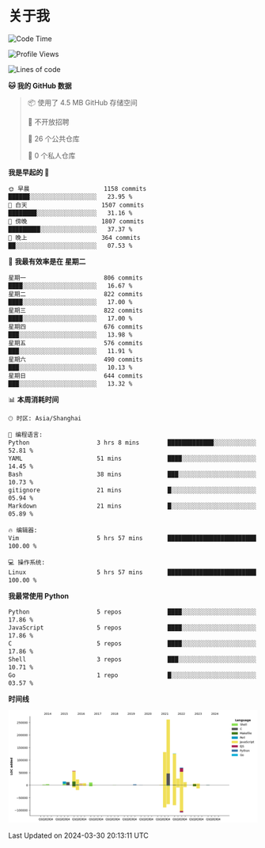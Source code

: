 # 关于我

<!--START_SECTION:waka-->
![Code Time](http://img.shields.io/badge/Code%20Time-845%20hrs%2014%20mins-blue)

![Profile Views](http://img.shields.io/badge/%E4%B8%AA%E4%BA%BA%E8%B5%84%E6%96%99%E8%A7%82%E7%9C%8B%E6%AC%A1%E6%95%B0-0-blue)

![Lines of code](https://img.shields.io/badge/%E4%BB%8E%E3%80%8CHello%20World%E3%80%8D%E8%B5%B7%E6%88%91%E5%B7%B2%E7%BB%8F%E5%86%99%E4%BA%86-778.7%20thousand%20%E8%A1%8C%E4%BB%A3%E7%A0%81-blue)

**🐱 我的 GitHub 数据** 

> 📦  使用了 4.5 MB GitHub 存储空间 
 > 
> 🚫 不开放招聘
 > 
> 📜 26 个公共仓库 
 > 
> 🔑 0 个私人仓库 
 > 
**我是早起的 🐤** 

```text
🌞 早晨                     1158 commits        ██████░░░░░░░░░░░░░░░░░░░   23.95 % 
🌆 白天                     1507 commits        ████████░░░░░░░░░░░░░░░░░   31.16 % 
🌃 傍晚                     1807 commits        █████████░░░░░░░░░░░░░░░░   37.37 % 
🌙 晚上                     364 commits         ██░░░░░░░░░░░░░░░░░░░░░░░   07.53 % 
```
📅 **我最有效率是在 星期二** 

```text
星期一                      806 commits         ████░░░░░░░░░░░░░░░░░░░░░   16.67 % 
星期二                      822 commits         ████░░░░░░░░░░░░░░░░░░░░░   17.00 % 
星期三                      822 commits         ████░░░░░░░░░░░░░░░░░░░░░   17.00 % 
星期四                      676 commits         ███░░░░░░░░░░░░░░░░░░░░░░   13.98 % 
星期五                      576 commits         ███░░░░░░░░░░░░░░░░░░░░░░   11.91 % 
星期六                      490 commits         ███░░░░░░░░░░░░░░░░░░░░░░   10.13 % 
星期日                      644 commits         ███░░░░░░░░░░░░░░░░░░░░░░   13.32 % 
```


📊 **本周消耗时间** 

```text
🕑︎ 时区: Asia/Shanghai

💬 编程语言: 
Python                   3 hrs 8 mins        █████████████░░░░░░░░░░░░   52.81 % 
YAML                     51 mins             ████░░░░░░░░░░░░░░░░░░░░░   14.45 % 
Bash                     38 mins             ███░░░░░░░░░░░░░░░░░░░░░░   10.73 % 
gitignore                21 mins             █░░░░░░░░░░░░░░░░░░░░░░░░   05.94 % 
Markdown                 21 mins             █░░░░░░░░░░░░░░░░░░░░░░░░   05.89 % 

🔥 编辑器: 
Vim                      5 hrs 57 mins       █████████████████████████   100.00 % 

💻 操作系统: 
Linux                    5 hrs 57 mins       █████████████████████████   100.00 % 
```

**我最常使用 Python** 

```text
Python                   5 repos             ████░░░░░░░░░░░░░░░░░░░░░   17.86 % 
JavaScript               5 repos             ████░░░░░░░░░░░░░░░░░░░░░   17.86 % 
C                        5 repos             ████░░░░░░░░░░░░░░░░░░░░░   17.86 % 
Shell                    3 repos             ███░░░░░░░░░░░░░░░░░░░░░░   10.71 % 
Go                       1 repo              █░░░░░░░░░░░░░░░░░░░░░░░░   03.57 % 
```



**时间线**

![Lines of Code chart](https://raw.githubusercontent.com/Arondight/Arondight/master/assets/bar_graph.png)


 Last Updated on 2024-03-30 20:13:11 UTC
<!--END_SECTION:waka-->
